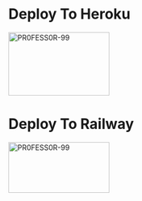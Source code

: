 # Deploy To Heroku

<a href="https://github.com/PR0FESS0R-99"><img src="https://github.com/PR0FESS0R-99/Buttons/blob/Professor-99/heroku/herokudeploy-01.svg" alt="PR0FESS0R-99" border="0" height="125" width="200" align="center" /></a>


# Deploy To Railway

<a href="https://github.com/PR0FESS0R-99"><img src="https://github.com/PR0FESS0R-99/Buttons/blob/Professor-99/Railway/Railwaydeploy_01.png" alt="PR0FESS0R-99" border="0" height="100" width="200" align="center" /></a>



